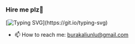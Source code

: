 ### Hire me plz👋
[![Typing SVG](https://readme-typing-svg.demolab.com?font=Fira+Code&pause=1000&width=435&lines=I+don't+know+what+I'm+doing!)](https://git.io/typing-svg)

- 📫 How to reach me: burakaliunlu@gmail.com
